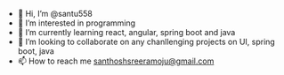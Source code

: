 - 👋 Hi, I’m @santu558
- 👀 I’m interested in programming
- 🌱 I’m currently learning react, angular, spring boot and java
- 💞️ I’m looking to collaborate on any chanllenging projects on UI, spring boot, java
- 📫 How to reach me santhoshsreeramoju@gmail.com

<!---
santu558/santu558 is a ✨ special ✨ repository because its `README.md` (this file) appears on your GitHub profile.
You can click the Preview link to take a look at your changes.
--->
